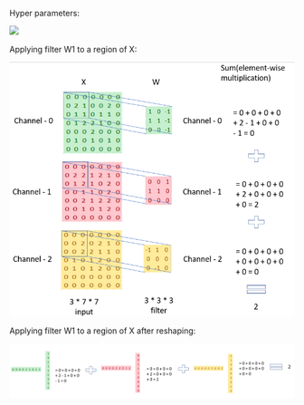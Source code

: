 Hyper parameters:

![](CNN/CNN.jpg "")

Applying filter W1 to a region of X:

![](./CNN_1.png)

Applying filter W1 to a region of X after reshaping:

![](CNN_2.png)
